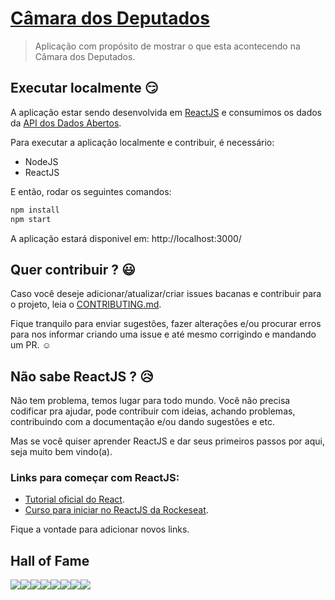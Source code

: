 # [Câmara dos Deputados](https://camaradeputados.herokuapp.com/)
> Aplicação com propósito de mostrar o que esta acontecendo na Câmara dos Deputados.

## Executar localmente :smirk:

A aplicação estar sendo desenvolvida em [ReactJS](https://reactjs.org/) e consumimos os dados da [API dos Dados Abertos](dadosabertos).

Para executar a aplicação localmente e contribuir, é necessário:

- NodeJS
- ReactJS

E então, rodar os seguintes comandos:

```sh
npm install
npm start
```
A aplicação estará disponivel em: http://localhost:3000/


## Quer contribuir ? :smiley:

Caso você deseje adicionar/atualizar/criar issues bacanas e contribuir para o projeto, leia o [CONTRIBUTING.md](CONTRIBUTING.md).

Fique tranquilo para enviar sugestões, fazer alterações e/ou procurar erros para nos informar criando uma issue e até mesmo corrigindo e mandando um PR. :relaxed:


## Não sabe ReactJS ? :disappointed_relieved:

Não tem problema, temos lugar para todo mundo. Você não precisa codificar pra ajudar, pode contribuir com ideias, achando problemas, contribuindo com a documentação e/ou dando sugestões e etc.

Mas se você quiser aprender ReactJS e dar seus primeiros passos por aqui, seja muito bem vindo(a).

### Links para começar com ReactJS:
- [Tutorial oficial do React](https://pt-br.reactjs.org/docs/getting-started.html#try-react).
- [Curso para iniciar no ReactJS da Rockeseat](https://skylab.rocketseat.com.br/node/curso-react-js).

Fique a vontade para adicionar novos links.

## Hall of Fame

[![](https://sourcerer.io/fame/Rickecr/Rickecr/CamaraDosDeputados/images/0)](https://sourcerer.io/fame/Rickecr/Rickecr/CamaraDosDeputados/links/0)[![](https://sourcerer.io/fame/Rickecr/Rickecr/CamaraDosDeputados/images/1)](https://sourcerer.io/fame/Rickecr/Rickecr/CamaraDosDeputados/links/1)[![](https://sourcerer.io/fame/Rickecr/Rickecr/CamaraDosDeputados/images/2)](https://sourcerer.io/fame/Rickecr/Rickecr/CamaraDosDeputados/links/2)[![](https://sourcerer.io/fame/Rickecr/Rickecr/CamaraDosDeputados/images/3)](https://sourcerer.io/fame/Rickecr/Rickecr/CamaraDosDeputados/links/3)[![](https://sourcerer.io/fame/Rickecr/Rickecr/CamaraDosDeputados/images/4)](https://sourcerer.io/fame/Rickecr/Rickecr/CamaraDosDeputados/links/4)[![](https://sourcerer.io/fame/Rickecr/Rickecr/CamaraDosDeputados/images/5)](https://sourcerer.io/fame/Rickecr/Rickecr/CamaraDosDeputados/links/5)[![](https://sourcerer.io/fame/Rickecr/Rickecr/CamaraDosDeputados/images/6)](https://sourcerer.io/fame/Rickecr/Rickecr/CamaraDosDeputados/links/6)[![](https://sourcerer.io/fame/Rickecr/Rickecr/CamaraDosDeputados/images/7)](https://sourcerer.io/fame/Rickecr/Rickecr/CamaraDosDeputados/links/7)

